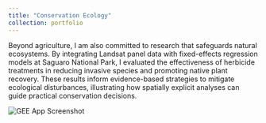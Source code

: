 ```yaml
---
title: "Conservation Ecology"
collection: portfolio
---
```


Beyond agriculture, I am also committed to research that safeguards natural ecosystems. By integrating Landsat panel data with fixed-effects regression models at Saguaro National Park, I evaluated the effectiveness of herbicide treatments in reducing invasive species and promoting native plant recovery. These results inform evidence-based strategies to mitigate ecological disturbances, illustrating how spatially explicit analyses can guide practical conservation decisions.

![GEE App Screenshot](/images/saguaro-map.png)
